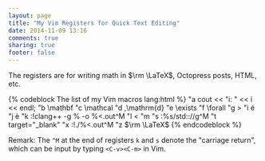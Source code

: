 ```yaml
---
layout: page
title: "My Vim Registers for Quick Text Editing"
date: 2014-11-09 13:16
comments: true
sharing: true
footer: false
---
```


The registers are for writing math in $\rm \LaTeX$, Octopress posts,
HTML, etc.

{% codeblock The list of my Vim macros lang:html %}
"a   cout << "i: " << i << endl;
"b   \mathbf
"c   \mathcal
"d   \,\mathrm{d}
"e   \exists
"f   \forall
"g   &gt;
"i   é
"j   è
"k   :!clang++ -g % -o %<.out^M
"l   &lt;
"m   <!-- more -->
"s   :%s/std:://g^M
"t   target="_blank"
"x   :!./%<.out^M
"z   $\rm \LaTeX$
{% endcodeblock %}

Remark: The `^M` at the end of registers `k` and `s` denote the
"carriage return", which can be input by typing `<C-v><C-m>` in Vim.
